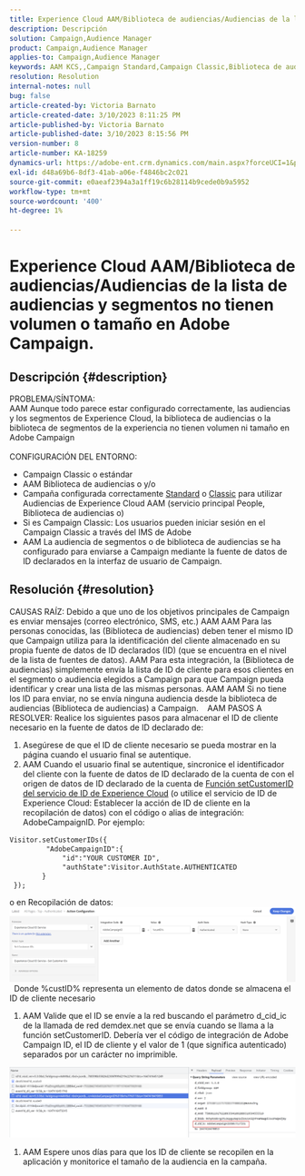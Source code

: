 ```yaml
---
title: Experience Cloud AAM/Biblioteca de audiencias/Audiencias de la lista de audiencias y segmentos no tienen volumen o tamaño en Adobe Campaign.
description: Descripción
solution: Campaign,Audience Manager
product: Campaign,Audience Manager
applies-to: Campaign,Audience Manager
keywords: AAM KCS,,Campaign Standard,Campaign Classic,Biblioteca de audiencias,Servicio principal People,Audiencias de Experience Cloud
resolution: Resolution
internal-notes: null
bug: false
article-created-by: Victoria Barnato
article-created-date: 3/10/2023 8:11:25 PM
article-published-by: Victoria Barnato
article-published-date: 3/10/2023 8:15:56 PM
version-number: 8
article-number: KA-18259
dynamics-url: https://adobe-ent.crm.dynamics.com/main.aspx?forceUCI=1&pagetype=entityrecord&etn=knowledgearticle&id=4787acb6-7fbf-ed11-83ff-6045bd006b3d
exl-id: d48a69b6-8df3-41ab-a06e-f4846bc2c021
source-git-commit: e0aeaf2394a3a1ff19c6b28114b9cede0b9a5952
workflow-type: tm+mt
source-wordcount: '400'
ht-degree: 1%

---
```


# Experience Cloud AAM/Biblioteca de audiencias/Audiencias de la lista de audiencias y segmentos no tienen volumen o tamaño en Adobe Campaign.

## Descripción {#description}

PROBLEMA/SÍNTOMA:
<br>AAM Aunque todo parece estar configurado correctamente, las audiencias y los segmentos de Experience Cloud, la biblioteca de audiencias o la biblioteca de segmentos de la experiencia no tienen volumen ni tamaño en Adobe Campaign
<br> 
<br>CONFIGURACIÓN DEL ENTORNO:<br>
- Campaign Classic o estándar
- AAM Biblioteca de audiencias o y/o
- Campaña configurada correctamente [Standard](https://experienceleague.adobe.com/docs/campaign-standard/using/integrating-with-adobe-cloud/working-with-campaign-and-audience-manager-or-people-core-service/provisioning-and-configuring-integration-with-audience-manager-or-people-core-service.html?lang=en) o [Classic](https://experienceleague.adobe.com/docs/campaign-classic/using/integrating-with-adobe-experience-cloud/audience-sharing/configuring-shared-audiences-integration-in-adobe-campaign.html?lang=en) para utilizar Audiencias de Experience Cloud AAM (servicio principal People, Biblioteca de audiencias o)
- Si es Campaign Classic: Los usuarios pueden iniciar sesión en el Campaign Classic a través del IMS de Adobe
- AAM La audiencia de segmentos o de biblioteca de audiencias se ha configurado para enviarse a Campaign mediante la fuente de datos de ID declarados en la interfaz de usuario de Campaign.



## Resolución {#resolution}


CAUSAS RAÍZ: Debido a que uno de los objetivos principales de Campaign es enviar mensajes (correo electrónico, SMS, etc.) AAM AAM Para las personas conocidas, las (Biblioteca de audiencias) deben tener el mismo ID que Campaign utiliza para la identificación del cliente almacenado en su propia fuente de datos de ID declarados (ID) (que se encuentra en el nivel de la lista de fuentes de datos). AAM Para esta integración, la (Biblioteca de audiencias) simplemente envía la lista de ID de cliente para esos clientes en el segmento o audiencia elegidos a Campaign para que Campaign pueda identificar y crear una lista de las mismas personas. AAM AAM Si no tiene los ID para enviar, no se envía ninguna audiencia desde la biblioteca de audiencias (Biblioteca de audiencias) a Campaign. 
 
AAM PASOS A RESOLVER: Realice los siguientes pasos para almacenar el ID de cliente necesario en la fuente de datos de ID declarado de:

1. Asegúrese de que el ID de cliente necesario se pueda mostrar en la página cuando el usuario final se autentique.
2. AAM Cuando el usuario final se autentique, sincronice el identificador del cliente con la fuente de datos de ID declarado de la cuenta de con el origen de datos de ID declarado de la cuenta de [Función setCustomerID del servicio de ID de Experience Cloud](https://experienceleague.adobe.com/docs/id-service/using/id-service-api/methods/setcustomerids.html?lang=en) (o utilice el servicio de ID de Experience Cloud: Establecer la acción de ID de cliente en la recopilación de datos) con el código o alias de integración: AdobeCampaignID. Por ejemplo:



```
Visitor.setCustomerIDs({
         "AdobeCampaignID":{ 
             "id":"YOUR CUSTOMER ID", 
             "authState":Visitor.AuthState.AUTHENTICATED 
        } 
 });
```


o en Recopilación de datos:
![](assets/4e9305cf-76a5-ec11-983f-0022480b028f.png)
 
Donde %custID% representa un elemento de datos donde se almacena el ID de cliente necesario

1. AAM Valide que el ID se envíe a la red buscando el parámetro d_cid_ic de la llamada de red demdex.net que se envía cuando se llama a la función setCustomerID. Debería ver el código de integración de Adobe Campaign ID, el ID de cliente y el valor de 1 (que significa autenticado) separados por un carácter no imprimible.


![](assets/4f9305cf-76a5-ec11-983f-0022480b028f.png)

1. AAM Espere unos días para que los ID de cliente se recopilen en la aplicación y monitorice el tamaño de la audiencia en la campaña.
